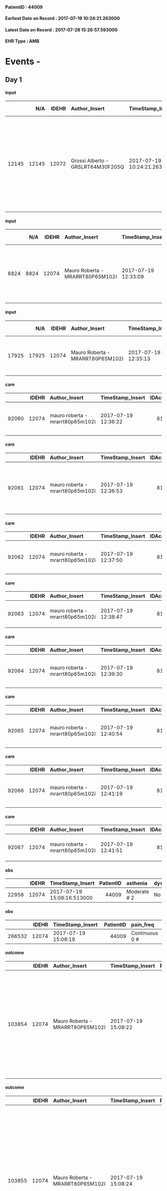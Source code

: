 
#### PatientID : 44009
#### Earliest Date on Record : 2017-07-19 10:24:21.263000
#### Latest Date on Record : 2017-07-28 15:26:57.593000
#### EHR Type : AMB

# Events - 

## Day 1

#### input
|       |    N/A |   IDEHR | Author_Insert                     | TimeStamp_Insert           | EHRType   |   PatientID |   IDDigitalSignDocument | persone_vicine   |   Unnamed: 0_x.1 |   IDANAMNESI_SOCIALE | Patient   | FamigliaAltro   | Paziente_T   | FamigliaAltro_T   |   Non_Rilevabile_x.1 | Note_Non_Rilevabile_x.1   | opt_Problemi   | Note_I                                                                                          | chk_contr_sintomi   | chk_competenza                                 | opt_paziente_a   | opt_famiglia_a   | opt_adeguatezza   | ds_note_ad                                                                                                                                        | opt_paziente_solo   | opt_presente_assente   | Presenza_minori   | Caregiver_principale                                                                              | opt_capacita     | opt_necessario   | opt_presente   | opt_risorse_ec   | ds_note_prio                                                                                                                                                                    | opt_paziente_ad   | opt_caregiver_ad   | opt_inv_civile   | Needs               | Domestic partnership   | Fragility                    |
|------:|-------:|--------:|:----------------------------------|:---------------------------|:----------|------------:|------------------------:|:-----------------|-----------------:|---------------------:|:----------|:----------------|:-------------|:------------------|---------------------:|:--------------------------|:---------------|:------------------------------------------------------------------------------------------------|:--------------------|:-----------------------------------------------|:-----------------|:-----------------|:------------------|:--------------------------------------------------------------------------------------------------------------------------------------------------|:--------------------|:-----------------------|:------------------|:--------------------------------------------------------------------------------------------------|:-----------------|:-----------------|:---------------|:-----------------|:--------------------------------------------------------------------------------------------------------------------------------------------------------------------------------|:------------------|:-------------------|:-----------------|:--------------------|:-----------------------|:-----------------------------|
| 12145 |  12145 |   12072 | Grossi Alberto - GRSLRT64M30F205Q | 2017-07-19 10:24:21.263000 | AMB       |       44009 |                  822141 | N/A              |             6659 |                 4199 | No#0      | Si#1            | No#0         | Si#1              |                    0 | NR                        | Si#1           | Pare che il paziente non sia stato informato della diagnosi o ovviamente neanche della prognosi | controllo sintomi#0 | competenza/capacit√† assistenziale caregiver#0 | Congruenti#1     | Congruenti#1     | Da valutare#2     | Le figlie stanno valutando l'inserimento di una badante nelle ore diurne per compensare l'indisponibilit√† della moglie di occuparsi del paziente | No#0                | Assente#0              | No#0              | L'unica figlia parzialmente disponibile abita in Brianza e sar√† presente durante la prima visita | Incrementabile#1 | Si#1             | No#0           | Da valutare#2    | Da valutare la fattibilit√† dell'AD in quanto in mancanza di una badante potrebbero non esserci le condizioni minime per garantire la gestione adeguata dei bisogni del malato. | Totale#2          | Totale#2           | No#0             | Clinici#0;Sociali#1 | Coniuge/Convivente#0   | sovraccarico assistenziale#4 |

#### input
|      |    N/A |   IDEHR | Author_Insert                    | TimeStamp_Insert    |   IDAccess | EHRType   |   PatientID |   IDDigitalSignDocument | persone_vicine   |   Unnamed: 0_y |   IDANAMNESI_MED |   Non_Rilevabile_y | Note_Non_Rilevabile_y   | diagnosis                                                                                                              |
|-----:|-------:|--------:|:---------------------------------|:--------------------|-----------:|:----------|------------:|------------------------:|:-----------------|---------------:|-----------------:|-------------------:|:------------------------|:-----------------------------------------------------------------------------------------------------------------------|
| 8824 |   8824 |   12074 | Mauro Roberta - MRARRT80P65M102I | 2017-07-19 12:33:09 |      81462 | AMB       |       44009 |                  822392 | N/A              |          13492 |             6950 |                  0 | NR                      | Carcinoma squamocellulare dell'esofago toracico medio (20 cm dall'arcata dentaria) non suscettibile di terapie attive. |

#### input
|       |    N/A |   IDEHR | Author_Insert                    | TimeStamp_Insert    |   IDAccess | EHRType   |   PatientID |   IDDigitalSignDocument | persone_vicine   |   Unnamed: 0_y.1 |   IDDIAGNOSI_ICD |   Non_Rilevabile_y.1 | Note_Non_Rilevabile_y.1   | I_ICD                                              | II_ICD                                                         | III_ICD                                         |
|------:|-------:|--------:|:---------------------------------|:--------------------|-----------:|:----------|------------:|------------------------:|:-----------------|-----------------:|-----------------:|---------------------:|:--------------------------|:---------------------------------------------------|:---------------------------------------------------------------|:------------------------------------------------|
| 17925 |  17925 |   12074 | Mauro Roberta - MRARRT80P65M102I | 2017-07-19 12:35:13 |      81462 | AMB       |       44009 |                  822399 | N/A              |             3486 |             3486 |                    0 | NR                        | 1501 - Tumori maligni dell'esofago toracico#2017=0 | V604 - Mancanza di un familiare capace di prestare cure#2382=0 | 4919 - Bronchite cronica non specificata#2586=0 |

#### care
|       |   IDEHR | Author_Insert                    | TimeStamp_Insert    |   IDAccess | EHRType   |   PatientID |   IDTERAPIE_OUTPAT_VIDAS | ds_dose   | opt_via_di_somm   | ds_ora                  | dt_data_inizio      |   opt_pregressa |   opt_somm_terapia |   opt_estemporanea |   opt_termina |   opt_somm_in_pompa | opt_farmaco                                     |
|------:|--------:|:---------------------------------|:--------------------|-----------:|:----------|------------:|-------------------------:|:----------|:------------------|:------------------------|:--------------------|----------------:|-------------------:|-------------------:|--------------:|--------------------:|:------------------------------------------------|
| 92060 |   12074 | mauro roberta - mrarrt80p65m102i | 2017-07-19 12:36:22 |      81462 | amb       |       44009 |                    69695 | 20 mg     | oral # 0 = 0      | 08 # 8 = 0; 20 # 20 = 0 | 2017-07-19 00:00:00 |               0 |                  0 |                  0 |             0 |                   0 | pantoprazole (20 mg gastroloc cps rm) # 961 = 0 |

#### care
|       |   IDEHR | Author_Insert                    | TimeStamp_Insert    |   IDAccess | EHRType   |   PatientID |   IDTERAPIE_OUTPAT_VIDAS | ds_dose   | opt_via_di_somm   | ds_ora                  | dt_data_inizio      |   opt_pregressa |   opt_somm_terapia |   opt_estemporanea |   opt_termina |   opt_somm_in_pompa | opt_farmaco                                                                |
|------:|--------:|:---------------------------------|:--------------------|-----------:|:----------|------------:|-------------------------:|:----------|:------------------|:------------------------|:--------------------|----------------:|-------------------:|-------------------:|--------------:|--------------------:|:---------------------------------------------------------------------------|
| 92061 |   12074 | mauro roberta - mrarrt80p65m102i | 2017-07-19 12:36:53 |      81462 | amb       |       44009 |                    69696 | 1 bust    | oral # 0 = 0      | 08 # 8 = 0; 19 # 19 = 0 | 2017-07-19 00:00:00 |               0 |                  0 |                  0 |             0 |                   0 | sodium alginate + potassium bicarbonate (gaviscon advance 10 ml) # 993 = 0 |

#### care
|       |   IDEHR | Author_Insert                    | TimeStamp_Insert    |   IDAccess | EHRType   |   PatientID |   IDTERAPIE_OUTPAT_VIDAS | ds_dose   | opt_via_di_somm     | ds_ora           | dt_data_inizio      | ds_note_y           |   opt_pregressa |   opt_somm_terapia |   opt_estemporanea |   opt_termina |   opt_somm_in_pompa | opt_farmaco                                      |
|------:|--------:|:---------------------------------|:--------------------|-----------:|:----------|------------:|-------------------------:|:----------|:--------------------|:-----------------|:--------------------|:--------------------|----------------:|-------------------:|-------------------:|--------------:|--------------------:|:-------------------------------------------------|
| 92062 |   12074 | mauro roberta - mrarrt80p65m102i | 2017-07-19 12:37:50 |      81462 | amb       |       44009 |                    69697 | 12 mcg    | transdermal # 4 = 4 | other # 2476 = 0 | 2017-07-19 00:00:00 | change every 3 days |               0 |                  0 |                  0 |             0 |                   0 | fentanyl (matrifen tts 12 mcg / hour) # 1669 = 0 |

#### care
|       |   IDEHR | Author_Insert                    | TimeStamp_Insert    |   IDAccess | EHRType   |   PatientID |   IDTERAPIE_OUTPAT_VIDAS |   ds_dose | opt_via_di_somm   | ds_ora     | dt_data_inizio      | ds_note_y                  |   opt_pregressa |   opt_somm_terapia |   opt_estemporanea |   opt_termina |   opt_somm_in_pompa | opt_farmaco                                 |
|------:|--------:|:---------------------------------|:--------------------|-----------:|:----------|------------:|-------------------------:|----------:|:------------------|:-----------|:--------------------|:---------------------------|----------------:|-------------------:|-------------------:|--------------:|--------------------:|:--------------------------------------------|
| 92063 |   12074 | mauro roberta - mrarrt80p65m102i | 2017-07-19 12:38:47 |      81462 | amb       |       44009 |                    69698 |         1 | oral # 0 = 0      | 08 # 8 = 0 | 2017-07-15 00:00:00 | prescribed 14/07 x 10 days |               0 |                  0 |                  0 |             0 |                   0 | cetirizine (10mg cpr zirtec rev) # 1967 = 0 |

#### care
|       |   IDEHR | Author_Insert                    | TimeStamp_Insert    |   IDAccess | EHRType   |   PatientID |   IDTERAPIE_OUTPAT_VIDAS | ds_dose   | opt_via_di_somm   | ds_ora           | dt_data_inizio      |   opt_pregressa |   opt_somm_terapia |   opt_estemporanea |   opt_termina |   opt_somm_in_pompa | opt_farmaco                                       | Note_al_bisogno   |
|------:|--------:|:---------------------------------|:--------------------|-----------:|:----------|------------:|-------------------------:|:----------|:------------------|:-----------------|:--------------------|----------------:|-------------------:|-------------------:|--------------:|--------------------:|:--------------------------------------------------|:------------------|
| 92064 |   12074 | mauro roberta - mrarrt80p65m102i | 2017-07-19 12:39:30 |      81462 | amb       |       44009 |                    69699 | 1 cp      | oral # 0 = 0      | other # 2476 = 0 | 2017-07-19 00:00:00 |               0 |                  0 |                  0 |             0 |                   0 | hydroxyzine (atarax 25 mg tablets rev) # 1879 = 0 | if itching        |

#### care
|       |   IDEHR | Author_Insert                    | TimeStamp_Insert    |   IDAccess | EHRType   |   PatientID |   IDTERAPIE_OUTPAT_VIDAS | ds_dose   | opt_via_di_somm   | ds_ora           | dt_data_inizio      |   opt_pregressa |   opt_somm_terapia |   opt_estemporanea |   opt_termina |   opt_somm_in_pompa | opt_farmaco                                            | Note_al_bisogno   |
|------:|--------:|:---------------------------------|:--------------------|-----------:|:----------|------------:|-------------------------:|:----------|:------------------|:-----------------|:--------------------|----------------:|-------------------:|-------------------:|--------------:|--------------------:|:-------------------------------------------------------|:------------------|
| 92065 |   12074 | mauro roberta - mrarrt80p65m102i | 2017-07-19 12:40:54 |      81462 | amb       |       44009 |                    69700 | 1 g       | oral # 0 = 0      | at need # 24 = 0 | 2017-07-19 00:00:00 |               0 |                  0 |                  0 |             0 |                   0 | acetaminophen (paracetamol 1000 mg tablets) # 1719 = 0 | if pain           |

#### care
|       |   IDEHR | Author_Insert                    | TimeStamp_Insert    |   IDAccess | EHRType   |   PatientID |   IDTERAPIE_OUTPAT_VIDAS | ds_dose   | opt_via_di_somm   | ds_ora           | dt_data_inizio      |   opt_pregressa |   opt_somm_terapia |   opt_estemporanea |   opt_termina |   opt_somm_in_pompa | opt_farmaco                                       | Note_al_bisogno   |
|------:|--------:|:---------------------------------|:--------------------|-----------:|:----------|------------:|-------------------------:|:----------|:------------------|:-----------------|:--------------------|----------------:|-------------------:|-------------------:|--------------:|--------------------:|:--------------------------------------------------|:------------------|
| 92066 |   12074 | mauro roberta - mrarrt80p65m102i | 2017-07-19 12:41:19 |      81462 | amb       |       44009 |                    69701 | 1 cp      | oral # 0 = 0      | at need # 24 = 0 | 2017-07-19 00:00:00 |               0 |                  0 |                  0 |             0 |                   0 | hydroxyzine (atarax 25 mg tablets rev) # 1879 = 0 | if itching        |

#### care
|       |   IDEHR | Author_Insert                    | TimeStamp_Insert    |   IDAccess | EHRType   |   PatientID |   IDTERAPIE_OUTPAT_VIDAS | ds_dose   | opt_via_di_somm   | ds_ora           | dt_data_inizio      |   opt_pregressa |   opt_somm_terapia |   opt_estemporanea |   opt_termina |   opt_somm_in_pompa | opt_farmaco                                                | Note_al_bisogno   |
|------:|--------:|:---------------------------------|:--------------------|-----------:|:----------|------------:|-------------------------:|:----------|:------------------|:-----------------|:--------------------|----------------:|-------------------:|-------------------:|--------------:|--------------------:|:-----------------------------------------------------------|:------------------|
| 92067 |   12074 | mauro roberta - mrarrt80p65m102i | 2017-07-19 12:41:51 |      81462 | amb       |       44009 |                    69702 | 1 cp      | oral # 0 = 0      | at need # 24 = 0 | 2017-07-19 00:00:00 |               0 |                  0 |                  0 |             0 |                   0 | metoclopramide hydrochloride (10 mg plasil cpr) # 1000 = 0 | if nausea         |

#### obs
|       |   IDEHR | TimeStamp_Insert           |   PatientID | asthenia     | dyspnoea   | body_temp    | agitation_behavior_freq   | cognitive_state   |
|------:|--------:|:---------------------------|------------:|:-------------|:-----------|:-------------|:--------------------------|:------------------|
| 22958 |   12074 | 2017-07-19 15:08:16.513000 |       44009 | Moderate # 2 | No # 0     | Apyrexia # 0 | quiet # 0                 | Polished # 2      |

#### obs
|        |   IDEHR | TimeStamp_Insert    |   PatientID | pain_freq      |
|-------:|--------:|:--------------------|------------:|:---------------|
| 266532 |   12074 | 2017-07-19 15:08:19 |       44009 | Continuous 0 # |

#### outcome
|        |   IDEHR | Author_Insert                    | TimeStamp_Insert    |   PatientID |   IDDigitalSignDocument |   IDPAI_VIDAS | opt_problem               |   opt_problem_num | opt_obiettivo                                                                                         |   opt_obiettivo_num | opt_stato_problema   |   opt_stato_problema_num | opt_interventi                                                                                                                                                                                                   |   opt_interventi_num |
|-------:|--------:|:---------------------------------|:--------------------|------------:|------------------------:|--------------:|:--------------------------|------------------:|:------------------------------------------------------------------------------------------------------|--------------------:|:---------------------|-------------------------:|:-----------------------------------------------------------------------------------------------------------------------------------------------------------------------------------------------------------------|---------------------:|
| 103854 |   12074 | Mauro Roberta - MRARRT80P65M102I | 2017-07-19 15:08:22 |       44009 |                  822553 |        106104 | Altered sleep / wake # 31 |                 4 | The patient report † † he slept satisfactorily in terms of quality ¬ † both in terms of quantity # 62 |                   4 | Open Problem # 1     |                        1 | Implementation PAI - Administer the drugs correctly as prescribed # 520; Counseling - Share with the patient the therapeutic path # 522; Implementation PAI - Evaluate the efficacy of drug administration # 521 |                    4 |

#### outcome
|        |   IDEHR | Author_Insert                    | TimeStamp_Insert    |   PatientID |   IDDigitalSignDocument |   IDPAI_VIDAS | opt_problem                                                            |   opt_problem_num | opt_obiettivo                                               |   opt_obiettivo_num | opt_stato_problema   |   opt_stato_problema_num | opt_interventi                                                                                                                                                                                                                                                                         |   opt_interventi_num |
|-------:|--------:|:---------------------------------|:--------------------|------------:|------------------------:|--------------:|:-----------------------------------------------------------------------|------------------:|:------------------------------------------------------------|--------------------:|:---------------------|-------------------------:|:---------------------------------------------------------------------------------------------------------------------------------------------------------------------------------------------------------------------------------------------------------------------------------------|---------------------:|
| 103855 |   12074 | Mauro Roberta - MRARRT80P65M102I | 2017-07-19 15:08:24 |       44009 |                  822554 |        106105 | Alteration of comfort associated with chronic pain and / or acute # 29 |                 2 | The patient riferir√ † ¬ † a satisfactory pain control # 56 |                   1 | Open Problem # 1     |                        1 | Implementation PAI - Administer drugs correctly according to prescription # 442; Implementation of PAI - Evaluate the effectiveness of drug administration # 443; Implementation of PAI - Therapeutic adjustment # 441; Counseling - Share with the patient the therapeutic path # 444 |                    2 |

#### care
|       |   IDEHR | Author_Insert                    | TimeStamp_Insert    |   IDAccess | EHRType   |   PatientID |   IDTERAPIE_OUTPAT_VIDAS | ds_dose   | opt_via_di_somm   | ds_ora   | dt_data_inizio      | ds_note_y                      |   opt_pregressa |   opt_somm_terapia |   opt_estemporanea |   opt_termina |   opt_somm_in_pompa | opt_farmaco                                     |
|------:|--------:|:---------------------------------|:--------------------|-----------:|:----------|------------:|-------------------------:|:----------|:------------------|:---------|:--------------------|:-------------------------------|----------------:|-------------------:|-------------------:|--------------:|--------------------:|:------------------------------------------------|
| 92088 |   12074 | mauro roberta - mrarrt80p65m102i | 2017-07-19 15:08:27 |      81481 | amb       |       44009 |                    69723 | 10 gtt    | oral # 0 = 0      | 22 # 22  | 2017-07-19 00:00:00 | if insomnia still other 10 gtt |               0 |                  0 |                  0 |             0 |                   0 | lormetazepam (minias gtt os 2.5 mg / ml) # 1889 |

#### care
|       |   IDEHR | Author_Insert                    | TimeStamp_Insert    |   IDAccess | EHRType   |   PatientID |   IDTERAPIE_OUTPAT_VIDAS | ds_dose   | opt_via_di_somm     | ds_ora       | dt_data_inizio      | ds_note_y           |   opt_pregressa |   opt_somm_terapia |   opt_estemporanea |   opt_termina |   opt_somm_in_pompa | opt_farmaco                                  |
|------:|--------:|:---------------------------------|:--------------------|-----------:|:----------|------------:|-------------------------:|:----------|:--------------------|:-------------|:--------------------|:--------------------|----------------:|-------------------:|-------------------:|--------------:|--------------------:|:---------------------------------------------|
| 92089 |   12074 | mauro roberta - mrarrt80p65m102i | 2017-07-19 15:08:29 |      81481 | amb       |       44009 |                    69724 | 25 mcg    | transdermal # 4 = 4 | other # 2476 | 2017-07-19 00:00:00 | change every 3 days |               0 |                  0 |                  0 |             0 |                   0 | fentanyl (matrifen tts 12 mcg / hour) # 1669 |


## Day 2

#### input
|      |    N/A |   Unnamed: 0_x |   IDANAMNESI_INF |   IDEHR | Author_Insert                         | TimeStamp_Insert           |   IDAccess | EHRType   |   PatientID |   IDDigitalSignDocument |   Non_Rilevabile_x | Note_Non_Rilevabile_x   | nutritional       | cognitivo_percettivo   | sonno_riposo   | perc_salute                                                                            | rapporti_fam   | persone_vicine                               | Caregiver              | Note_Elim_urinaria   |
|-----:|-------:|---------------:|-----------------:|--------:|:--------------------------------------|:---------------------------|-----------:|:----------|------------:|------------------------:|-------------------:|:------------------------|:------------------|:-----------------------|:---------------|:---------------------------------------------------------------------------------------|:---------------|:---------------------------------------------|:-----------------------|:---------------------|
| 4037 |   4037 |           4513 |             5246 |   12074 | Emanuela M. Lucchi - LCCMLM74B58F205D | 2017-07-20 15:38:25.230000 |      81613 | AMB       |       44009 |                  823812 |                  0 | NR                      | regurgitation # 3 | uncontrolled pain # 0  | Insomnia # 0   | perdit√ † Performance # 0; increased dell'affaticabilit√ † # 2, # 3 increased asthenia | is # 0         | Daughter in Sardinia and daughter in Brianza | Son (session musician) | discrete diuresis    |

#### obs
|        |   IDEHR | TimeStamp_Insert    |   PatientID | pain_freq      |
|-------:|--------:|:--------------------|------------:|:---------------|
| 266688 |   12074 | 2017-07-20 15:38:34 |       44009 | Continuous 0 # |

#### outcome
|        |   IDEHR | Author_Insert                         | TimeStamp_Insert    |   PatientID |   IDDigitalSignDocument |   IDPAI_VIDAS | opt_problem               |   opt_problem_num | opt_obiettivo                                                                                         |   opt_obiettivo_num | opt_stato_problema   |   opt_stato_problema_num | opt_interventi                                                                                                                                                                                                   |   opt_interventi_num |
|-------:|--------:|:--------------------------------------|:--------------------|------------:|------------------------:|--------------:|:--------------------------|------------------:|:------------------------------------------------------------------------------------------------------|--------------------:|:---------------------|-------------------------:|:-----------------------------------------------------------------------------------------------------------------------------------------------------------------------------------------------------------------|---------------------:|
| 104040 |   12074 | Emanuela M. Lucchi - LCCMLM74B58F205D | 2017-07-20 15:38:36 |       44009 |                  823815 |        106290 | Altered sleep / wake # 31 |                 4 | The patient report † † he slept satisfactorily in terms of quality ¬ † both in terms of quantity # 62 |                   4 | Open Problem # 1     |                        1 | Implementation PAI - Administer the drugs correctly as prescribed # 520; Counseling - Share with the patient the therapeutic path # 522; Implementation PAI - Evaluate the efficacy of drug administration # 521 |                    4 |

#### outcome
|        |   IDEHR | Author_Insert                         | TimeStamp_Insert    |   PatientID |   IDDigitalSignDocument |   IDPAI_VIDAS | opt_problem                                                            |   opt_problem_num | opt_obiettivo                                               |   opt_obiettivo_num | opt_stato_problema   |   opt_stato_problema_num | opt_interventi                                                                                                                                                                                                                                                                         |   opt_interventi_num |
|-------:|--------:|:--------------------------------------|:--------------------|------------:|------------------------:|--------------:|:-----------------------------------------------------------------------|------------------:|:------------------------------------------------------------|--------------------:|:---------------------|-------------------------:|:---------------------------------------------------------------------------------------------------------------------------------------------------------------------------------------------------------------------------------------------------------------------------------------|---------------------:|
| 104041 |   12074 | Emanuela M. Lucchi - LCCMLM74B58F205D | 2017-07-20 15:38:40 |       44009 |                  823816 |        106291 | Alteration of comfort associated with chronic pain and / or acute # 29 |                 2 | The patient riferir√ † ¬ † a satisfactory pain control # 56 |                   1 | Open Problem # 1     |                        1 | Implementation PAI - Administer drugs correctly according to prescription # 442; Implementation of PAI - Evaluate the effectiveness of drug administration # 443; Implementation of PAI - Therapeutic adjustment # 441; Counseling - Share with the patient the therapeutic path # 444 |                    2 |


## Day 6

#### obs
|       |   IDEHR | TimeStamp_Insert           |   PatientID | asthenia     | dyspnoea   | body_temp    | agitation_behavior_freq   | mood                                   | cognitive_state   |
|------:|--------:|:---------------------------|------------:|:-------------|:-----------|:-------------|:--------------------------|:---------------------------------------|:------------------|
| 23137 |   12074 | 2017-07-24 16:23:01.530000 |       44009 | Moderate # 2 | No # 0     | Apyrexia # 0 | quiet # 0                 | demoralization # 03; helplessness # 10 | Polished # 2      |

#### obs
|        |   IDEHR | TimeStamp_Insert    |   PatientID | pain_freq      |
|-------:|--------:|:--------------------|------------:|:---------------|
| 267209 |   12074 | 2017-07-24 16:23:06 |       44009 | Occasional # 4 |

#### outcome
|        |   IDEHR | Author_Insert                    | TimeStamp_Insert    |   PatientID |   IDDigitalSignDocument |   IDPAI_VIDAS | opt_problem                                                            |   opt_problem_num | opt_obiettivo                                               |   opt_obiettivo_num | opt_stato_problema   |   opt_stato_problema_num | opt_interventi                                                                                                                                                                                                                                                                                                                                                                          |   opt_interventi_num |
|-------:|--------:|:---------------------------------|:--------------------|------------:|------------------------:|--------------:|:-----------------------------------------------------------------------|------------------:|:------------------------------------------------------------|--------------------:|:---------------------|-------------------------:|:----------------------------------------------------------------------------------------------------------------------------------------------------------------------------------------------------------------------------------------------------------------------------------------------------------------------------------------------------------------------------------------|---------------------:|
| 104585 |   12074 | Mauro Roberta - MRARRT80P65M102I | 2017-07-24 16:23:09 |       44009 |                  827698 |        106835 | Alteration of comfort associated with chronic pain and / or acute # 29 |                 2 | The patient riferir√ † ¬ † a satisfactory pain control # 56 |                   1 | Open Problem # 1     |                        1 | Implementation of the IAP - Therapeutic adjustment # 441; Implementation of the IAP - Evaluation of the efficacy of the drug administration # 443; Implementation of the IAP - Administer the drugs correctly according to the prescription # 442; Counseling - Sharing with the patient the therapeutic path # 444; Counseling - Sharing with the caregiver the therapeutic path # 445 |                    4 |

#### outcome
|        |   IDEHR | Author_Insert                    | TimeStamp_Insert    |   PatientID |   IDDigitalSignDocument |   IDPAI_VIDAS | opt_problem               |   opt_problem_num | opt_obiettivo                                                                                         |   opt_obiettivo_num | ds_note          | opt_stato_problema   |   opt_stato_problema_num | opt_interventi                                                                                                                                                                                                   |   opt_interventi_num |
|-------:|--------:|:---------------------------------|:--------------------|------------:|------------------------:|--------------:|:--------------------------|------------------:|:------------------------------------------------------------------------------------------------------|--------------------:|:-----------------|:---------------------|-------------------------:|:-----------------------------------------------------------------------------------------------------------------------------------------------------------------------------------------------------------------|---------------------:|
| 104586 |   12074 | Mauro Roberta - MRARRT80P65M102I | 2017-07-24 16:23:12 |       44009 |                  827699 |        106836 | Altered sleep / wake # 31 |                 4 | The patient report † † he slept satisfactorily in terms of quality ¬ † both in terms of quantity # 62 |                   4 | sets ATARAX 1 cp | Open Problem # 1     |                        1 | Implementation PAI - Administer the drugs correctly as prescribed # 520; Counseling - Share with the patient the therapeutic path # 522; Implementation PAI - Evaluate the efficacy of drug administration # 521 |                    4 |

#### care
|       |   IDEHR | Author_Insert                    | TimeStamp_Insert    |   IDAccess | EHRType   |   PatientID |   IDTERAPIE_OUTPAT_VIDAS |   ds_dose | opt_via_di_somm   | ds_ora   | dt_data_inizio      | ds_note_y                  |   opt_pregressa |   opt_somm_terapia |   opt_estemporanea |   opt_termina |   opt_somm_in_pompa | opt_farmaco                             |
|------:|--------:|:---------------------------------|:--------------------|-----------:|:----------|------------:|-------------------------:|----------:|:------------------|:---------|:--------------------|:---------------------------|----------------:|-------------------:|-------------------:|--------------:|--------------------:|:----------------------------------------|
| 92604 |   12074 | mauro roberta - mrarrt80p65m102i | 2017-07-24 16:23:17 |      81957 | amb       |       44009 |                    70240 |         1 | oral # 0 = 0      | 08 # 8   | 2017-07-15 00:00:00 | prescribed 14/07 x 10 days |               0 |                  0 |                  0 |             1 |                   0 | cetirizine (10mg cpr zirtec rev) # 1967 |

#### care
|       |   IDEHR | Author_Insert                    | TimeStamp_Insert    |   IDAccess | EHRType   |   PatientID |   IDTERAPIE_OUTPAT_VIDAS | ds_dose   | opt_via_di_somm   | ds_ora   | dt_data_inizio      | ds_note_y   |   opt_pregressa |   opt_somm_terapia |   opt_estemporanea |   opt_termina |   opt_somm_in_pompa | opt_farmaco                                   |
|------:|--------:|:---------------------------------|:--------------------|-----------:|:----------|------------:|-------------------------:|:----------|:------------------|:---------|:--------------------|:------------|----------------:|-------------------:|-------------------:|--------------:|--------------------:|:----------------------------------------------|
| 92605 |   12074 | mauro roberta - mrarrt80p65m102i | 2017-07-24 16:23:20 |      81957 | amb       |       44009 |                    70241 | 1 cp      | oral # 0 = 0      | 22 # 22  | 2017-07-19 00:00:00 | x insomnia  |               0 |                  0 |                  0 |             0 |                   0 | hydroxyzine (atarax 25 mg tablets rev) # 1879 |


## Day 9

#### outcome
|        |   IDEHR | Author_Insert                         | TimeStamp_Insert    |   PatientID |   IDDigitalSignDocument |   IDPAI_VIDAS | opt_problem                                                            |   opt_problem_num | opt_obiettivo                                               |   opt_obiettivo_num | opt_stato_problema   |   opt_stato_problema_num | opt_interventi                                                                                                                                                                                                                                                                                                                                                                          |   opt_interventi_num |
|-------:|--------:|:--------------------------------------|:--------------------|------------:|------------------------:|--------------:|:-----------------------------------------------------------------------|------------------:|:------------------------------------------------------------|--------------------:|:---------------------|-------------------------:|:----------------------------------------------------------------------------------------------------------------------------------------------------------------------------------------------------------------------------------------------------------------------------------------------------------------------------------------------------------------------------------------|---------------------:|
| 105140 |   12074 | Emanuela M. Lucchi - LCCMLM74B58F205D | 2017-07-27 16:00:36 |       44009 |                  831280 |        107390 | Alteration of comfort associated with chronic pain and / or acute # 29 |                 2 | The patient riferir√ † ¬ † a satisfactory pain control # 56 |                   1 | Open Problem # 1     |                        1 | Implementation of the IAP - Therapeutic adjustment # 441; Implementation of the IAP - Evaluation of the efficacy of the drug administration # 443; Implementation of the IAP - Administer the drugs correctly according to the prescription # 442; Counseling - Sharing with the patient the therapeutic path # 444; Counseling - Sharing with the caregiver the therapeutic path # 445 |                    4 |

#### outcome
|        |   IDEHR | Author_Insert                         | TimeStamp_Insert    |   PatientID |   IDDigitalSignDocument |   IDPAI_VIDAS | opt_problem               |   opt_problem_num | opt_obiettivo                                                                                         |   opt_obiettivo_num | ds_note          | opt_stato_problema   |   opt_stato_problema_num | opt_interventi                                                                                                                                                                                                   |   opt_interventi_num |
|-------:|--------:|:--------------------------------------|:--------------------|------------:|------------------------:|--------------:|:--------------------------|------------------:|:------------------------------------------------------------------------------------------------------|--------------------:|:-----------------|:---------------------|-------------------------:|:-----------------------------------------------------------------------------------------------------------------------------------------------------------------------------------------------------------------|---------------------:|
| 105141 |   12074 | Emanuela M. Lucchi - LCCMLM74B58F205D | 2017-07-27 16:00:39 |       44009 |                  831281 |        107391 | Altered sleep / wake # 31 |                 4 | The patient report † † he slept satisfactorily in terms of quality ¬ † both in terms of quantity # 62 |                   4 | sets ATARAX 1 cp | Open Problem # 1     |                        1 | Implementation PAI - Administer the drugs correctly as prescribed # 520; Counseling - Share with the patient the therapeutic path # 522; Implementation PAI - Evaluate the efficacy of drug administration # 521 |                    4 |


## Day 10

#### obs
|        |   IDEHR | TimeStamp_Insert    |   PatientID | pain_freq      |
|-------:|--------:|:--------------------|------------:|:---------------|
| 267824 |   12074 | 2017-07-28 15:21:29 |       44009 | Occasional # 4 |

#### outcome
|        |   IDEHR | Author_Insert                    | TimeStamp_Insert    |   PatientID |   IDDigitalSignDocument |   IDPAI_VIDAS | opt_problem               |   opt_problem_num | opt_obiettivo                                                                                         |   opt_obiettivo_num | ds_note                             | opt_stato_problema   |   opt_stato_problema_num | opt_interventi                                                                                                                                                                                                   |   opt_interventi_num |
|-------:|--------:|:---------------------------------|:--------------------|------------:|------------------------:|--------------:|:--------------------------|------------------:|:------------------------------------------------------------------------------------------------------|--------------------:|:------------------------------------|:---------------------|-------------------------:|:-----------------------------------------------------------------------------------------------------------------------------------------------------------------------------------------------------------------|---------------------:|
| 105332 |   12074 | Mauro Roberta - MRARRT80P65M102I | 2017-07-28 15:21:33 |       44009 |                  832494 |        107582 | Altered sleep / wake # 31 |                 4 | The patient report † † he slept satisfactorily in terms of quality ¬ † both in terms of quantity # 62 |                   4 | you set Atarax 1 cp + 10 gtt Minias | Open Problem # 1     |                        1 | Implementation PAI - Administer the drugs correctly as prescribed # 520; Counseling - Share with the patient the therapeutic path # 522; Implementation PAI - Evaluate the efficacy of drug administration # 521 |                    4 |

#### care
|       |   IDEHR | Author_Insert                    | TimeStamp_Insert    |   IDAccess | EHRType   |   PatientID |   IDTERAPIE_OUTPAT_VIDAS | ds_dose   | opt_via_di_somm   | ds_ora   | dt_data_inizio      |   opt_pregressa |   opt_somm_terapia |   opt_estemporanea |   opt_termina |   opt_somm_in_pompa | opt_farmaco                               |
|------:|--------:|:---------------------------------|:--------------------|-----------:|:----------|------------:|-------------------------:|:----------|:------------------|:---------|:--------------------|----------------:|-------------------:|-------------------:|--------------:|--------------------:|:------------------------------------------|
| 93038 |   12074 | mauro roberta - mrarrt80p65m102i | 2017-07-28 15:21:37 |      82451 | amb       |       44009 |                    70674 | 1/2 cp    | oral # 0 = 0      | 22 # 22  | 2017-07-28 00:00:00 |               0 |                  0 |                  0 |             0 |                   0 | alprazolam (xanax 0.25 mg tablets) # 1874 |

#### care
|       |   IDEHR | Author_Insert                    | TimeStamp_Insert    |   IDAccess | EHRType   |   PatientID |   IDTERAPIE_OUTPAT_VIDAS | ds_dose   | opt_via_di_somm   | ds_ora   | dt_data_inizio      | ds_note_y                      |   opt_pregressa |   opt_somm_terapia |   opt_estemporanea |   opt_termina |   opt_somm_in_pompa | opt_farmaco                                     |
|------:|--------:|:---------------------------------|:--------------------|-----------:|:----------|------------:|-------------------------:|:----------|:------------------|:---------|:--------------------|:-------------------------------|----------------:|-------------------:|-------------------:|--------------:|--------------------:|:------------------------------------------------|
| 93039 |   12074 | mauro roberta - mrarrt80p65m102i | 2017-07-28 15:21:40 |      82451 | amb       |       44009 |                    70675 | 10 gtt    | oral # 0 = 0      | 22 # 22  | 2017-07-19 00:00:00 | if insomnia still other 10 gtt |               0 |                  0 |                  0 |             1 |                   0 | lormetazepam (minias gtt os 2.5 mg / ml) # 1889 |

#### obs
|       |   IDEHR | TimeStamp_Insert           |   PatientID | asthenia     | dyspnoea   | body_temp    | agitation_behavior_freq   | mood                                   | cognitive_state       |
|------:|--------:|:---------------------------|------------:|:-------------|:-----------|:-------------|:--------------------------|:---------------------------------------|:----------------------|
| 23305 |   12074 | 2017-07-28 15:24:14.367000 |       44009 | Moderate # 2 | No # 0     | Apyrexia # 0 | quiet # 0                 | demoralization # 03; helplessness # 10 | confused at times 0 # |

#### outcome
|        |   IDEHR | Author_Insert                    | TimeStamp_Insert    |   PatientID |   IDDigitalSignDocument |   IDPAI_VIDAS | opt_problem               |   opt_problem_num | opt_obiettivo                                                                                         |   opt_obiettivo_num | ds_note                            | opt_stato_problema   |   opt_stato_problema_num | opt_interventi                                                                                                                                                                                                   |   opt_interventi_num |
|-------:|--------:|:---------------------------------|:--------------------|------------:|------------------------:|--------------:|:--------------------------|------------------:|:------------------------------------------------------------------------------------------------------|--------------------:|:-----------------------------------|:---------------------|-------------------------:|:-----------------------------------------------------------------------------------------------------------------------------------------------------------------------------------------------------------------|---------------------:|
| 105333 |   12074 | Mauro Roberta - MRARRT80P65M102I | 2017-07-28 15:25:14 |       44009 |                  832500 |        107583 | Altered sleep / wake # 31 |                 4 | The patient report † † he slept satisfactorily in terms of quality ¬ † both in terms of quantity # 62 |                   4 | Atarax you set cp 1 + cp 1/2 Xanax | Open Problem # 1     |                        1 | Implementation PAI - Administer the drugs correctly as prescribed # 520; Counseling - Share with the patient the therapeutic path # 522; Implementation PAI - Evaluate the efficacy of drug administration # 521 |                    4 |

#### obs
|       |   IDEHR | TimeStamp_Insert           |   PatientID | asthenia     | dyspnoea   | body_temp    | agitation_behavior_freq   | mood                                   | cognitive_state       |
|------:|--------:|:---------------------------|------------:|:-------------|:-----------|:-------------|:--------------------------|:---------------------------------------|:----------------------|
| 23306 |   12074 | 2017-07-28 15:26:57.593000 |       44009 | Moderate # 2 | No # 0     | Apyrexia # 0 | quiet # 0                 | demoralization # 03; helplessness # 10 | confused at times 0 # |


